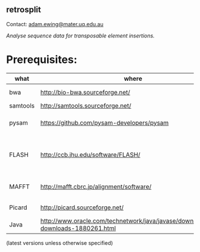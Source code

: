 ## retrosplit

Contact: adam.ewing@mater.uq.edu.au

*Analyse sequence data for transposable element insertions.*

# Prerequisites:

|what     | where | why |
|---------|-------|-----|
|bwa      | http://bio-bwa.sourceforge.net/  | sequence alignments |
|samtools | http://samtools.sourceforge.net/ | BAM manipulation |
|pysam    | https://github.com/pysam-developers/pysam | parsing SAM/BAM formatted alignments |
|FLASH    | http://ccb.jhu.edu/software/FLASH/ | not needed if not using overlapped libraries, used for assembling read pairs |
|MAFFT    | http://mafft.cbrc.jp/alignment/software/ | needed if using the consensus sequence option |
|Picard   | http://picard.sourceforge.net/ | needed for MarkDuplicates.jar |
|Java     | http://www.oracle.com/technetwork/java/javase/downloads/jre7-downloads-1880261.html | needed to run Picard |

(latest versions unless otherwise specified)
